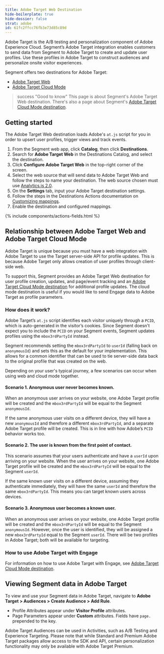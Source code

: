 ```yaml
---
title: Adobe Target Web Destination
hide-boilerplate: true
hide-dossier: false
strat: adobe
id: 61fc2ffcc76fb3e73d85c89d
---
```

Adobe Target is the A/B testing and personalization component of Adobe Experience Cloud. Segment’s Adobe Target integration enables customers to send data from Segment to Adobe Target to create and update user profiles. Use these profiles in Adobe Target to construct audiences and personalize onsite visitor experiences.

Segment offers two destinations for Adobe Target:
- [Adobe Target Web](/docs/connections/destinations/catalog/actions-adobe-target-web/)
- [Adobe Target Cloud Mode](/docs/connections/destinations/catalog/actions-adobe-target-cloud/)

> success "Good to know"
> This page is about Segment's Adobe Target Web destination. There's also a page about Segment's [Adobe Target Cloud Mode destination](/docs/connections/destinations/catalog/actions-adobe-target-cloud/).

## Getting started

The Adobe Target Web destination loads Adobe's `at.js` script for you in order to upsert user profiles, trigger views and track events. 

1. From the Segment web app, click **Catalog**, then click **Destinations**.
2. Search for **Adobe Target Web** in the Destinations Catalog, and select the destination.
3. Click **Configure Adobe Target Web** in the top-right corner of the screen.
4. Select the web source that will send data to Adobe Target Web and follow the steps to name your destination. The web source chosen must use [Analytics.js 2.0](/docs/connections/sources/catalog/libraries/website/javascript/).
5. On the **Settings** tab, input your Adobe Target destination settings.
6. Follow the steps in the Destinations Actions documentation on [Customizing mappings](/docs/connections/destinations/actions/#customizing-mappings).
7. Enable the destination and configured mappings.

{% include components/actions-fields.html %}

## Relationship between Adobe Target Web and Adobe Target Cloud Mode

Adobe Target is unique because you must have a web integration with Adobe Target to use the Target server-side API for profile updates. This is because Adobe Target only allows creation of user profiles through client-side web. 

To support this, Segment provides an Adobe Target Web destination for user profile creation, updates, and page/event tracking and an [Adobe Target Cloud Mode destination](/docs/connections/destinations/catalog/actions-adobe-target-cloud/) for additional profile updates. The cloud mode destination is useful if you would like to send Engage data to Adobe Target as profile parameters.

### How does it work?
Adobe Target’s `at.js` script identifies each visitor uniquely through a `PCID`, which is auto-generated in the visitor’s cookies. Since Segment doesn't expect you to include the `PCID` on your Segment events, Segment updates profiles using the `mbox3rdPartyId` instead.

Segment recommends setting the `mbox3rdPartyId` to `userId` (falling back on `anonymousId`) and sets this as the default for your implementation. This allows for a common identifier that can be used to tie server-side data back to the original profile that was created on the web.

Depending on your user's typical journey, a few scenarios can occur when using web and cloud mode together.

#### Scenario 1. Anonymous user never becomes known.
When an anonymous user arrives on your website, one Adobe Target profile will be created and the `mbox3rdPartyId` will be equal to the Segment `anonymousId`.

If the same anonymous user visits on a different device, they will have a new `anonymousId` and therefore a different `mbox3rdPartyId`, and a separate Adobe Target profile will be created. This is in line with how Adobe’s `PCID` behavior works too.

#### Scenario 2. The user is known from the first point of contact.
This scenario assumes that your users authenticate and have a `userId` upon arriving on your website. When the user arrives on your website, one Adobe Target profile will be created and the `mbox3rdPartyId` will be equal to the Segment `userId`.

If the same known user visits on a different device, assuming they authenticate immediately, they will have the same `userId` and therefore the same `mbox3rdPartyId`. This means you can target known users across devices.

#### Scenario 3. Anonymous user becomes a known user.
When an anonymous user arrives on your website, one Adobe Target profile will be created and the `mbox3rdPartyId` will be equal to the Segment `anonymousId`. However, once the user is identified, they will be assigned a new `mbox3rdPartyId` equal to the Segment `userId`. There will be two profiles in Adobe Target; both will be available for targeting.

### How to use Adobe Target with Engage
For information on how to use Adobe Target with Engage, see [Adobe Target Cloud Mode destination](/docs/connections/destinations/catalog/actions-adobe-target-cloud/#how-to-use-adobe-target-with-engage).

## Viewing Segment data in Adobe Target
To view and use your Segment data in Adobe Target, navigate to **Adobe Target > Audiences > Create Audience > Add Rule**.

- Profile Attributes appear under **Visitor Profile** attributes.
- Page Parameters appear under **Custom** attributes. Fields have `page.` prepended to the key.

Adobe Target Audiences can be used in Activities, such as A/B Testing and Experience Targeting. Please note that while Standard and Premium Adobe Target packages allow access to the SDK and API, certain personalization functionality may only be available with Adobe Target Premium. 